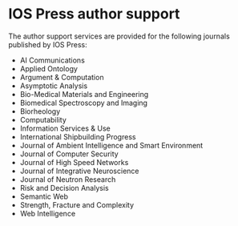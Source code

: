 # IOS Press author support

The author support services are provided for the following journals published by IOS Press:

- AI Communications
- Applied Ontology
- Argument & Computation
- Asymptotic Analysis
- Bio-Medical Materials and Engineering
- Biomedical Spectroscopy and Imaging
- Biorheology
- Computability
- Information Services &  Use
- International Shipbuilding Progress
- Journal of Ambient Intelligence and Smart Environment
- Journal of Computer Security
- Journal of High Speed Networks
- Journal of Integrative Neuroscience
- Journal of Neutron Research
- Risk and Decision Analysis
- Semantic Web
- Strength, Fracture and Complexity
- Web Intelligence





